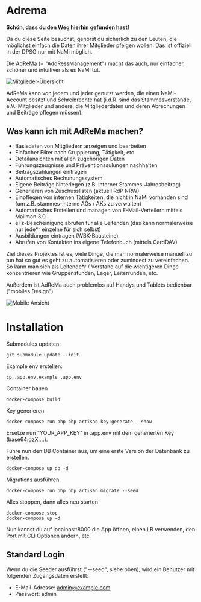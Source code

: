 # Adrema

__Schön, dass du den Weg hierhin gefunden hast!__

Da du diese Seite besuchst, gehörst du sicherlich zu den Leuten, die möglichst einfach die Daten ihrer Mitglieder pfelgen wollen. Das ist offiziell in der DPSG nur mit NaMi möglich.

Die AdReMa (= "AddRessManagement") macht das auch, nur einfacher, schöner und intuitiver als es NaMi tut.

![Mitglieder-Übersicht](https://git.zoomyboy.de/silva/adrema/raw/branch/master/doc/assets/member.jpg)

AdReMa kann von jedem und jeder genutzt werden, die einen NaMi-Account besitzt und Schreibrechte hat (i.d.R. sind das Stammesvorstände, e.V.-Mitglieder und andere, die Mitgliederdaten und deren Abrechungen und Beiträge pflegen müssen).

## Was kann ich mit AdReMa machen?

* Basisdaten von Mitgliedern anzeigen und bearbeiten
* Einfacher Filter nach Gruppierung, Tätigkeit, etc
* Detailansichten mit allen zugehörigen Daten
* Führungszeugnisse und Präventionssulungen nachhalten
* Beitragszahlungen eintragen
* Automatisches Rechunungssystem
* Eigene Beiträge hinterlegen (z.B. interner Stammes-Jahresbeitrag)
* Generieren von Zuschusslisten (aktuell RdP NRW)
* Einpflegen von internen Tätigkeiten, die nicht in NaMi vorhanden sind (um z.B. stammes-interne AGs / AKs zu verwalten)
* Automatisches Erstellen und managen von E-Mail-Verteilern mittels Mailman 3.0
* eFz-Bescheinigung abrufen für alle Leitenden (das kann normalerweise nur jede*r einzelne für sich selbst)
* Ausbildungen eintragen (WBK-Bausteine)
* Abrufen von Kontakten ins eigene Telefonbuch (mittels CardDAV)

Ziel dieses Projektes ist es, viele Dinge, die man normalerweise manuell zu tun hat so gut es geht zu automatisieren oder zumindest zu vereinfachen. So kann man sich als Leitende*r / Vorstand auf die wichtigeren Dinge konzentrieren wie Gruppenstunden, Lager, Leiterrunden, etc.

Außerdem ist AdReMa auch problemlos auf Handys und Tablets bedienbar ("mobiles Design")

![Mobile Ansicht](https://git.zoomyboy.de/silva/adrema/raw/branch/master/doc/assets/member-mobile.jpg)
# Installation

Submodules updaten:

```
git submodule update --init
```

Example env erstellen:

```
cp .app.env.example .app.env
```

Container bauen

```
docker-compose build
```

Key generieren

```
docker-compose run php php artisan key:generate --show
```

Ersetze nun "YOUR_APP_KEY" in .app.env mit dem generierten Key (base64:qzX....).

Führe nun den DB Container aus, um eine erste Version der Datenbank zu erstellen. 

```
docker-compose up db -d
```

Migrations ausführen

```
docker-compose run php php artisan migrate --seed
```

Alles stoppen, dann alles neu starten

```
docker-compose stop
docker-compose up -d
```

Nun kannst du auf localhost:8000 die App öffnen, einen LB verwenden, den Port mit CLI Optionen ändern, etc.

## Standard Login

Wenn du die Seeder ausführst ("--seed", siehe oben), wird ein Benutzer mit folgenden Zugangsdaten erstellt:

* E-Mail-Adresse: admin@example.com
* Passwort: admin

